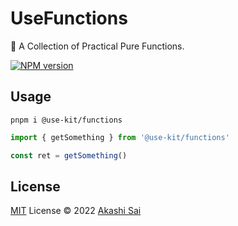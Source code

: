 # UseFunctions

🦄 A Collection of Practical Pure Functions.

[![NPM version](https://img.shields.io/npm/v/@use-kit/functions?color=a1b858&label=)](https://www.npmjs.com/package/@use-kit/functions)

## Usage

```shell
pnpm i @use-kit/functions
```

```ts
import { getSomething } from '@use-kit/functions'

const ret = getSomething()
```

## License

[MIT]() License © 2022 [Akashi Sai](https://github.com/akashigakki)
